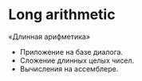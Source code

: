 # Long arithmetic

«Длинная арифметика»

* Приложение на базе диалога.
* Сложение длинных целых чисел.
* Вычисления на ассемблере.

